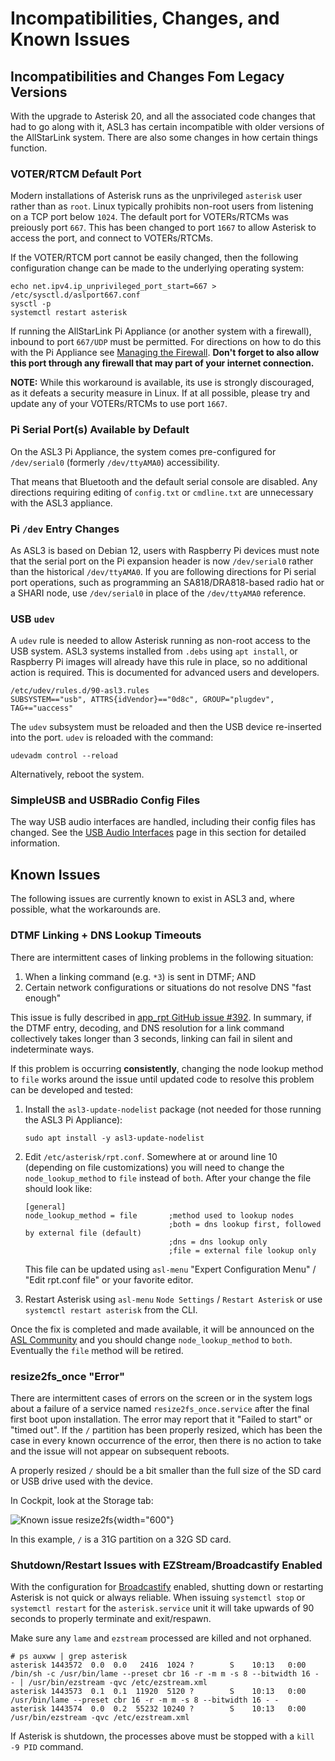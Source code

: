 # Incompatibilities, Changes, and Known Issues

## Incompatibilities and Changes Fom Legacy Versions
With the upgrade to Asterisk 20, and all the associated code changes that had to go along with it, ASL3 has certain incompatible with older versions of the AllStarLink system. There are also some changes in how certain things function.

### VOTER/RTCM Default Port
Modern installations of Asterisk runs as the unprivileged `asterisk` user rather than as `root`. Linux typically prohibits non-root users from listening on a TCP
port below `1024`. The default port for VOTERs/RTCMs was preiously port `667`. This has been changed to port `1667` to allow Asterisk to access the port, and connect to VOTERs/RTCMs.

If the VOTER/RTCM port cannot be easily changed, then the following configuration change can be made to the underlying operating system:

```
echo net.ipv4.ip_unprivileged_port_start=667 > /etc/sysctl.d/aslport667.conf
sysctl -p
systemctl restart asterisk
```

If running the AllStarLink Pi Appliance (or another system with a firewall), inbound to port `667/UDP` must be permitted. For directions on how to do this with the Pi Appliance see [Managing the Firewall](../pi/cockpit-firewall.md). **Don't forget to also allow this port through any firewall that may part of your internet connection.**

**NOTE:** While this workaround is available, its use is strongly discouraged, as it defeats a security measure in Linux. If at all possible, please try and update any of your VOTERs/RTCMs to use port `1667`. 

### Pi Serial Port(s) Available by Default
On the ASL3 Pi Appliance, the system comes pre-configured for `/dev/serial0` (formerly `/dev/ttyAMA0`) accessibility.

That means that Bluetooth and the default serial console are disabled. Any directions requiring editing of `config.txt` or `cmdline.txt` are unnecessary with the ASL3 appliance.

### Pi `/dev` Entry Changes
As ASL3 is based on Debian 12, users with Raspberry Pi devices must note that the serial port on the Pi expansion header is now `/dev/serial0` rather than the historical `/dev/ttyAMA0`. If you are following directions for Pi serial port operations, such as programming an SA818/DRA818-based radio hat or a SHARI node, use `/dev/serial0` in place of the `/dev/ttyAMA0` reference.

### USB `udev`
A `udev` rule is needed to allow Asterisk running as non-root access to the USB system. ASL3 systems installed from `.debs` using `apt install`, or Raspberry Pi images will already have this rule in place, so no additional action is required. This is documented for advanced users and developers.

```
/etc/udev/rules.d/90-asl3.rules
SUBSYSTEM=="usb", ATTRS{idVendor}=="0d8c", GROUP="plugdev", TAG+="uaccess"
```

The `udev` subsystem must be reloaded and then the USB device re-inserted into the port. `udev` is reloaded with the command:

```
udevadm control --reload
```

Alternatively, reboot the system.

### SimpleUSB and USBRadio Config Files
The way USB audio interfaces are handled, including their config files has changed. See the [USB Audio Interfaces](./usbinterfaces.md) page in this section for detailed information.

## Known Issues
The following issues are currently known to exist in ASL3 and, where possible, what the workarounds are.

### DTMF Linking + DNS Lookup Timeouts
There are intermittent cases of linking problems in the following situation:

1. When a linking command (e.g. `*3`) is sent in DTMF; AND
2. Certain network configurations or situations do not resolve DNS "fast enough"

This issue is fully described in [app_rpt GitHub issue #392](https://github.com/AllStarLink/app_rpt/issues/392). In summary, if the DTMF entry, decoding, and DNS resolution for a link command collectively takes longer than 3 seconds, linking can fail in silent and indeterminate ways.

If this problem is occurring **consistently**, changing the node lookup method to `file` works around the issue until updated code to resolve this problem can be developed and tested:

1. Install the `asl3-update-nodelist` package (not needed for those running the ASL3 Pi Appliance):

    ```
    sudo apt install -y asl3-update-nodelist
    ```

2. Edit `/etc/asterisk/rpt.conf`. Somewhere at or around line 10 (depending on file customizations) you will need to change the `node_lookup_method` to `file`
instead of `both`. After your change the file should look like:

    ```
    [general]
    node_lookup_method = file       ;method used to lookup nodes
                                    ;both = dns lookup first, followed by external file (default)
                                    ;dns = dns lookup only
                                    ;file = external file lookup only

    ```

    This file can be updated using `asl-menu` "Expert Configuration Menu" / "Edit rpt.conf file" or your favorite editor.

3. Restart Asterisk using `asl-menu` `Node Settings` / `Restart Asterisk` or use `systemctl restart asterisk` from the CLI.

Once the fix is completed and made available, it will be announced on the [ASL Community](https://community.allstarlink.org) and you should change `node_lookup_method` to `both`. Eventually the `file` method will be retired.

### resize2fs_once "Error"
There are intermittent cases of errors on the screen or in  the system logs about a failure of a service named `resize2fs_once.service` after the final first boot upon installation. The error may report that it "Failed to start" or "timed out". If the `/` partition has been properly resized, which has been the case in every known 
occurrence of the error, then there is no action to take and the issue will not appear on subsequent reboots.

A properly resized `/` should be a bit smaller than the full size of the SD card or USB drive used with the device.

In Cockpit, look at the Storage tab:

![Known issue resize2fs](../user-guide/img/known_issue_resize2fs.png){width="600"}

In this example, `/` is a 31G partition on a 32G SD card.

### Shutdown/Restart Issues with EZStream/Broadcastify Enabled
With the configuration for [Broadcastify](../adv-topics/broadcastify.md) enabled, shutting down or restarting Asterisk is not quick or always reliable. When issuing `systemctl stop` or `systemctl restart` for the `asterisk.service` unit it will take upwards of 90 seconds to properly terminate and exit/respawn.

Make sure any `lame` and `ezstream` processed are killed and not orphaned.

```
# ps auxww | grep asterisk
asterisk 1443572  0.0  0.0   2416  1024 ?        S    10:13   0:00 /bin/sh -c /usr/bin/lame --preset cbr 16 -r -m m -s 8 --bitwidth 16 - - | /usr/bin/ezstream -qvc /etc/ezstream.xml
asterisk 1443573  0.1  0.1  11920  5120 ?        S    10:13   0:00 /usr/bin/lame --preset cbr 16 -r -m m -s 8 --bitwidth 16 - -
asterisk 1443574  0.0  0.2  55232 10240 ?        S    10:13   0:00 /usr/bin/ezstream -qvc /etc/ezstream.xml
```

If Asterisk is shutdown, the processes above must be stopped with a `kill -9 PID` command.
